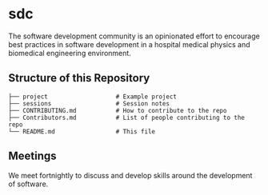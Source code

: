 # sdc

The software development community is an opinionated effort to encourage best practices in software development in a hospital medical physics and biomedical engineering environment.

## Structure of this Repository

    ├── project                   # Example project
    ├── sessions                  # Session notes
    ├── CONTRIBUTING.md           # How to contribute to the repo  
    ├── Contributors.md           # List of people contributing to the repo
    └── README.md                 # This file

## Meetings

We meet fortnightly to discuss and develop skills around the development of software.